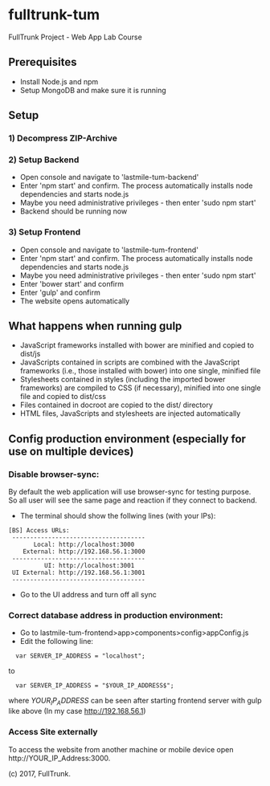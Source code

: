 # fulltrunk-tum
FullTrunk Project - Web App Lab Course

## Prerequisites
- Install Node.js and npm
- Setup MongoDB and make sure it is running

## Setup

### 1) Decompress ZIP-Archive

### 2) Setup Backend
- Open console and navigate to 'lastmile-tum-backend'
- Enter 'npm start' and confirm. The process automatically installs node dependencies and starts node.js
- Maybe you need administrative privileges - then enter 'sudo npm start'
- Backend should be running now

### 3) Setup Frontend
- Open console and navigate to 'lastmile-tum-frontend'
- Enter 'npm start' and confirm. The process automatically installs node dependencies and starts node.js
- Maybe you need administrative privileges - then enter 'sudo npm start'
- Enter 'bower start' and confirm
- Enter 'gulp' and confirm
- The website opens automatically

## What happens when running gulp
- JavaScript frameworks installed with bower are minified and copied to dist/js
- JavaScripts contained in scripts are combined with the JavaScript frameworks (i.e., those installed with bower) into one single, minified file
- Stylesheets contained in styles (including the imported bower frameworks) are compiled to CSS (if necessary), minified into one single file and copied to dist/css
- Files contained in docroot are copied to the dist/ directory
- HTML files, JavaScripts and stylesheets are injected automatically

## Config production environment (especially for use on multiple devices)

### Disable browser-sync:
By default the web application will use browser-sync for testing purpose.
So all user will see the same page and reaction if they connect to backend.

- The terminal should show the follwing lines (with your IPs):

```
[BS] Access URLs:
 -------------------------------------
       Local: http://localhost:3000
    External: http://192.168.56.1:3000
 -------------------------------------
          UI: http://localhost:3001
 UI External: http://192.168.56.1:3001
 -------------------------------------
```

- Go to the UI address and turn off all sync

### Correct database address in production environment:
- Go to lastmile-tum-frontend>app>components>config>appConfig.js
- Edit the following line:
```
  var SERVER_IP_ADDRESS = "localhost";
```
to
```
  var SERVER_IP_ADDRESS = "$YOUR_IP_ADDRESS$";
```
where $YOUR_IP_ADDRESS$ can be seen after starting frontend server with gulp like above (In my case http://192.168.56.1)

### Access Site externally
To access the website from another machine or mobile device open http://YOUR_IP_Address:3000.

(c) 2017, FullTrunk.